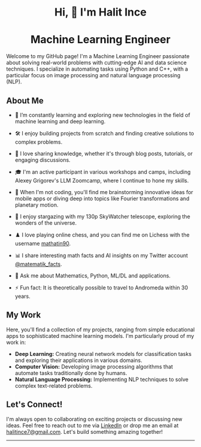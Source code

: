

<h1 align="center">Hi, 👋 I'm Halit Ince</h1>

<h1 align="center">Machine Learning Engineer</h1>

<p align="hustify">Welcome to my GitHub page! I'm a Machine Learning Engineer passionate about solving real-world problems with cutting-edge AI and data science techniques. I specialize in automating tasks using Python and C++, with a particular focus on image processing and natural language processing (NLP).</p>



## About Me


- 🌱 I’m constantly learning and exploring new technologies in the field of machine learning and deep learning.
- 🛠 I enjoy building projects from scratch and finding creative solutions to complex problems.
- 💬 I love sharing knowledge, whether it's through blog posts, tutorials, or engaging discussions.
- 🎓 I'm an active participant in various workshops and camps, including Alexey Grigorev's LLM Zoomcamp, where I continue to hone my skills.
- 🧩 When I'm not coding, you'll find me brainstorming innovative ideas for mobile apps or diving deep into topics like Fourier transformations and planetary motion.

- 🔭 I enjoy stargazing with my 130p SkyWatcher telescope, exploring the wonders of the universe.
- ♟️ I love playing online chess, and you can find me on Lichess with the username [mathatin90](https://lichess.org/@/mathatin90).
- 📊 I share interesting math facts and AI insights on my Twitter account [@matematik_facts](https://x.com/matematik_facts).

- 💬 Ask me about Mathematics, Python, ML/DL and applications.
- ⚡ Fun fact: It is theoretically possible to travel to Andromeda within 30 years.

## My Work

Here, you'll find a collection of my projects, ranging from simple educational apps to sophisticated machine learning models. I'm particularly proud of my work in:

- **Deep Learning:** Creating neural network models for classification tasks and exploring their applications in various domains.
- **Computer Vision:** Developing image processing algorithms that automate tasks traditionally done by humans.
- **Natural Language Processing:** Implementing NLP techniques to solve complex text-related problems.

## Let's Connect!

I'm always open to collaborating on exciting projects or discussing new ideas. Feel free to reach out to me via [LinkedIn](https://www.linkedin.com/in/halitince7/) or drop me an email at halitince7@gmail.com. Let's build something amazing together!

---
<!---
halitince7/halitince7 is a ✨ special ✨ repository because its `README.md` (this file) appears on your GitHub profile.
You can click the Preview link to take a look at your changes.
--->

